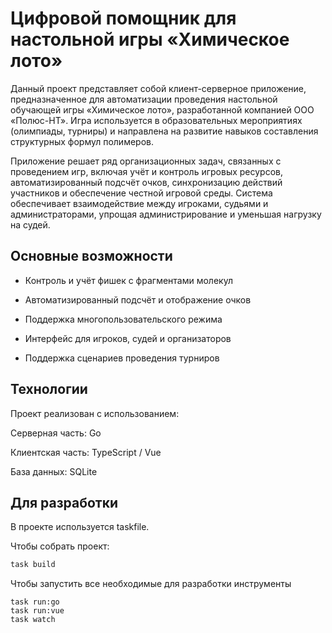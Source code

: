 # Цифровой помощник для настольной игры «Химическое лото»

Данный проект представляет собой клиент-серверное приложение, предназначенное для автоматизации проведения настольной обучающей игры «Химическое лото», разработанной компанией ООО «Полюс-НТ». Игра используется в образовательных мероприятиях (олимпиады, турниры) и направлена на развитие навыков составления структурных формул полимеров.

Приложение решает ряд организационных задач, связанных с проведением игр, включая учёт и контроль игровых ресурсов, автоматизированный подсчёт очков, синхронизацию действий участников и обеспечение честной игровой среды. Система обеспечивает взаимодействие между игроками, судьями и администраторами, упрощая администрирование и уменьшая нагрузку на судей.

## Основные возможности

- Контроль и учёт фишек с фрагментами молекул

- Автоматизированный подсчёт и отображение очков

- Поддержка многопользовательского режима

- Интерфейс для игроков, судей и организаторов

- Поддержка сценариев проведения турниров

## Технологии

Проект реализован с использованием:

Серверная часть: Go

Клиентская часть: TypeScript / Vue

База данных: SQLite


## Для разработки

В проекте используется taskfile.

Чтобы собрать проект:

```bash
task build
```

Чтобы запустить все необходимые для разработки инструменты

```
task run:go
task run:vue
task watch
```